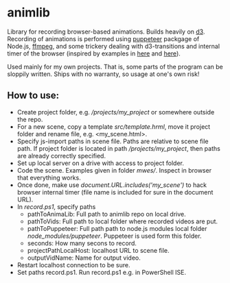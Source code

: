 # animlib

Library for recording browser-based animations. Builds heavily on [d3](https://github.com/d3/d3). Recording of animations is performed using [puppeteer](https://github.com/GoogleChrome/puppeteer) packgage of Node.js, [ffmpeg](https://ffmpeg.org), and some trickery dealing with d3-transitions and internal timer of the browser (inspired by examples in [here](https://github.com/veltman/gifs) and [here](https://roadtolarissa.com/d3-mp4/)).

Used mainly for my own projects. That is, some parts of the program can be sloppily written. Ships with no warranty, so usage at one's own risk! 

## How to use:

- Create project folder, e.g. */projects/my_project* or somewhere outside the repo.
- For a new scene, copy a template *src/template.hrml*, move it project folder and rename file, e.g. <my_scene.html>.
- Specify js-import paths in scene file. Paths are relative to scene file path. If project folder is located in path */projects/my_project*, then paths are already correctly specified.
- Set up local server on a drive with access to project folder.
- Code the scene. Examples given in folder *mwes/*. Inspect in browser that everything works.
- Once done, make use *document.URL.includes('my_scene')* to hack browser internal timer (file name is included for sure in the document URL).
- In *record.ps1*, specify paths
    - pathToAnimaLib: Full path to animlib repo on local drive.  
    - pathToVids: Full path to local folder where recorded videos are put.
    - pathToPuppeteer: Full path path to node.js modules local folder *node_modules/puppeteer*. Puppeteer is used form this folder. 
    - seconds: How many secons to record.   
    - projectPathLocalHost: localhost URL to scene file.
    - outputVidName: Name for output video.
- Restart localhost connection to be sure.
- Set paths record.ps1. Run record.ps1 e.g. in PowerShell ISE.

